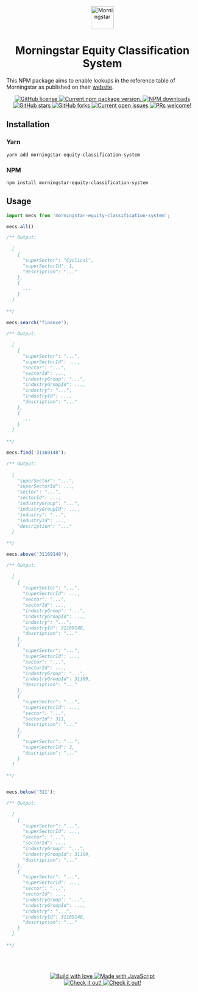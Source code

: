 <p align="center">
  <a href="https://www.morningstar.com">
    <img alt="Morningstar" src="https://images.contentstack.io/v3/assets/blt4eb669caa7dc65b2/bltb383cfbf7fca7e83/5cae95f6529a88e3487efd50/AuthorPlaceholder_1x1.png" width="60" />
  </a>
</p>

<h1 align="center">
  Morningstar Equity Classification System
</h1>

This NPM package aims to enable lookups in the reference table of Morningstar as published on their [website](https://advisor.morningstar.com/Enterprise/VTC/MorningstarGlobalEquityClassStructure2019v3.pdf).

<p align="center">
  <a href="https://github.com/finstack-dev/morningstar-equity-classification-system/blob/master/LICENSE">
    <img src="https://img.shields.io/github/license/finstack-dev/morningstar-equity-classification-system?style=for-the-badge" alt="GitHub license" />
  </a>

  <a href="https://www.npmjs.com/package/morningstar-equity-classification-system">
    <img src="https://img.shields.io/npm/v/morningstar-equity-classification-system.svg?style=for-the-badge" alt="Current npm package version." />
  </a>

  <a href="https://www.npmjs.com/package/morningstar-equity-classification-system">
    <img src="https://img.shields.io/npm/dm/morningstar-equity-classification-system?style=for-the-badge" alt="NPM downloads" />
  </a>

  <a href="https://github.com/finstack-dev/morningstar-equity-classification-system/stargazers">
    <img src="https://img.shields.io/github/stars/finstack-dev/morningstar-equity-classification-system?style=for-the-badge" alt="GitHub stars" />
  </a>

  <a href="https://github.com/finstack-dev/morningstar-equity-classification-system/network">
    <img src="https://img.shields.io/github/forks/finstack-dev/morningstar-equity-classification-system?style=for-the-badge" alt="GitHub forks" />
  </a>

  <a href="https://github.com/finstack-dev/morningstar-equity-classification-system/issues">
    <img src="https://img.shields.io/github/issues/finstack-dev/morningstar-equity-classification-system?style=for-the-badge" alt="Current open issues" />
  </a>

  <a href="https://github.com/finstack-dev/morningstar-equity-classification-system/pulls">
    <img src="https://img.shields.io/badge/PRs-welcome-brightgreen.svg?style=for-the-badge" alt="PRs welcome!" />
  </a>

</p>

## Installation

### Yarn
```shell
yarn add morningstar-equity-classification-system
```

### NPM
```shell
npm install morningstar-equity-classification-system
```

## Usage

```javascript
import mecs from 'morningstar-equity-classification-system';

mecs.all()

/** Output:
 
  [
    { 
      "superSector": "Cyclical",
      "superSectorId": 1,
      "description": "..."
    },
    {
      ...
    }
  ] 
 
**/

mecs.search('finance');

/** Output:
 
  [
    { 
      "superSector": "...",
      "superSectorId": ...,
      "sector": "...",
      "sectorId": ...,
      "industryGroup": "...",
      "industryGroupId": ...,
      "industry": "...",
      "industryId": ...,
      "description": "..."
    },
    {
      ...
    }
  ] 
 
**/

mecs.find('31169148');

/** Output:
 
  { 
    "superSector": "...",
    "superSectorId": ...,
    "sector": "...",
    "sectorId": ...,
    "industryGroup": "...",
    "industryGroupId": ...,
    "industry": "...",
    "industryId": ...,
    "description": "..."
  }
 
**/

mecs.above('31169148');

/** Output:
 
  [
    { 
      "superSector": "...",
      "superSectorId": ...,
      "sector": "...",
      "sectorId": ...,
      "industryGroup": "...",
      "industryGroupId": ...,
      "industry": "...",
      "industryId": 31169148,
      "description": "..."
    },
    { 
      "superSector": "...",
      "superSectorId": ...,
      "sector": "...",
      "sectorId": ...,
      "industryGroup": "...",
      "industryGroupId": 31169,
      "description": "..."
    },
    { 
      "superSector": "...",
      "superSectorId": ...,
      "sector": "...",
      "sectorId": 311,
      "description": "..."
    },
    { 
      "superSector": "...",
      "superSectorId": 3,
      "description": "..."
    }
  ] 
 
**/


mecs.below('311');

/** Output:
 
  [
    { 
      "superSector": "...",
      "superSectorId": ...,
      "sector": "...",
      "sectorId": ...,
      "industryGroup": "...",
      "industryGroupId": 31169,
      "description": "..."
    },
    { 
      "superSector": "...",
      "superSectorId": ...,
      "sector": "...",
      "sectorId": ...,
      "industryGroup": "...",
      "industryGroupId": ...,
      "industry": "...",
      "industryId": 31169148,
      "description": "..."
    }
  ] 
 
**/


```

<p align="center" style="margin-top: 4rem">
  <a href="">
    <img src="https://forthebadge.com/images/badges/built-with-love.svg?style=for-the-badge" alt="Build with love" />
  </a>
  <a href="">
    <img src="https://forthebadge.com/images/badges/made-with-javascript.svg?style=for-the-badge" alt="Made with JavaScript" />
  </a>
  <br>
  <a href="">
    <img src="https://forthebadge.com/images/badges/check-it-out.svg?style=for-the-badge" alt="Check it out!" />
  </a>
  <a href="">
    <img src="https://forthebadge.com/images/badges/you-didnt-ask-for-this.svg?style=for-the-badge" alt="Check it out!" />
  </a>
</p>
